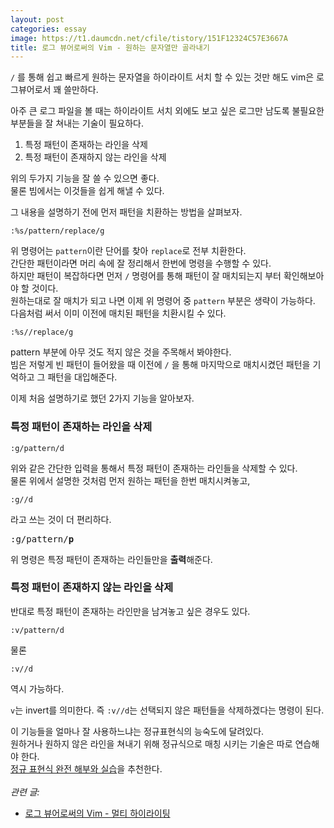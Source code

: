 ```yaml
---
layout: post
categories: essay
image: https://t1.daumcdn.net/cfile/tistory/151F12324C57E3667A
title: 로그 뷰어로써의 Vim - 원하는 문자열만 골라내기
---
```


`/` 를 통해 쉽고 빠르게 원하는 문자열을 하이라이트 서치 할 수 있는 것만 해도 vim은 로그뷰어로서 꽤 쓸만하다.

아주 큰 로그 파일을 볼 때는 하이라이트 서치 외에도 보고 싶은 로그만 남도록 불필요한 부분들을 잘 쳐내는 기술이 필요하다.

1. 특정 패턴이 존재하는 라인을 삭제
2. 특정 패턴이 존재하지 않는 라인을 삭제

위의 두가지 기능을 잘 쓸 수 있으면 좋다.  
물론 빔에서는 이것들을 쉽게 해낼 수 있다.

그 내용을 설명하기 전에 먼저 패턴을 치환하는 방법을 살펴보자.

```
:%s/pattern/replace/g
```

위 명령어는 `pattern`이란 단어를 찾아 `replace`로 전부 치환한다.  
간단한 패턴이라면 머리 속에 잘 정리해서 한번에 명령을 수행할 수 있다.  
하지만 패턴이 복잡하다면 먼저 `/` 명령어를 통해 패턴이 잘 매치되는지 부터 확인해보아야 할 것이다.  
원하는대로 잘 매치가 되고 나면 이제 위 명령어 중 `pattern` 부분은 생략이 가능하다.  
다음처럼 써서 이미 이전에 매치된 패턴을 치환시킬 수 있다.

```
:%s//replace/g
```
  
pattern 부분에 아무 것도 적지 않은 것을 주목해서 봐야한다.  
빔은 저렇게 빈 패턴이 들어왔을 때 이전에 `/` 을 통해 마지막으로 매치시켰던 패턴을 기억하고 그 패턴을 대입해준다.

이제 처음 설명하기로 했던 2가지 기능을 알아보자.

### 특정 패턴이 존재하는 라인을 삭제
```
:g/pattern/d
```

위와 같은 간단한 입력을 통해서 특정 패턴이 존재하는 라인들을 삭제할 수 있다.  
물론 위에서 설명한 것처럼 먼저 원하는 패턴을 한번 매치시켜놓고,
```
:g//d
```
  
라고 쓰는 것이 더 편리하다.

<pre>
:g/pattern/<b>p</b>
</pre>

위 명령은 특정 패턴이 존재하는 라인들만을 **출력**해준다.

### 특정 패턴이 존재하지 않는 라인을 삭제
반대로 특정 패턴이 존재하는 라인만을 남겨놓고 싶은 경우도 있다.
```
:v/pattern/d
```

물론
```
:v//d
```
역시 가능하다.

`v`는 invert를 의미한다. 즉 `:v//d`는 선택되지 않은 패턴들을 삭제하겠다는 명령이 된다.

이 기능들을 얼마나 잘 사용하느냐는 정규표현식의 능숙도에 달려있다.  
원하거나 원하지 않은 라인을 쳐내기 위해 정규식으로 매칭 시키는 기술은 따로 연습해야 한다.  
[정규 표현식 완전 해부와 실습](/essay/2009/02/19/mastering-regex.html)을 추천한다.
<br>
<br>
*관련 글:*  
* [로그 뷰어로써의 Vim - 멀티 하이라이팅](/essay/2010/06/10/vim-as-a-log-viewer-multi-highlighting.html)